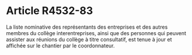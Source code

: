 # Article R4532-83

  
La liste nominative des représentants des entreprises et des autres membres du collège interentreprises, ainsi que des personnes qui peuvent assister aux réunions du collège à titre consultatif, est tenue à jour et affichée sur le chantier par le coordonnateur.
